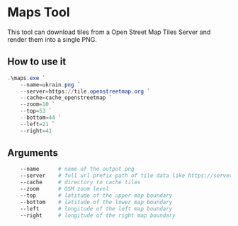 # Maps Tool

This tool can download tiles from a Open Street Map Tiles Server and render them into a single PNG.

## How to use it

```powershell
.\maps.exe `
    --name=ukrain.png `
    --server=https://tile.openstreetmap.org `
    --cache=cache_openstreetmap `
    --zoom=10 `
    --top=53 `
    --bottom=44 `
    --left=21 `
    --right=41
```

## Arguments

```bash
    --name      # name of the output png
    --server    # full url prefix path of tile data like https://server.domain/tiles
    --cache     # directory to cache tiles
    --zoom      # OSM zoom level
    --top       # latitude of the upper map boundary 
    --bottom    # latitude of the lower map boundary 
    --left      # longitude of the left map boundary 
    --right     # longitude of the right map boundary 
```
